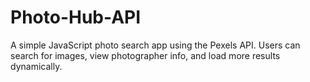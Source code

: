 # Photo-Hub-API
A simple JavaScript photo search app using the Pexels API. Users can search for images, view photographer info, and load more results dynamically.
